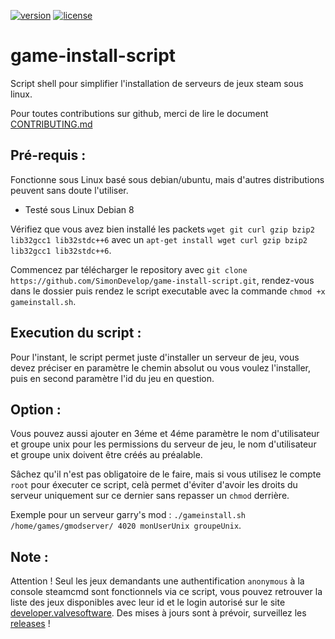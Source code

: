 [![version](https://img.shields.io/badge/Version-1.0-brightgreen.svg)](https://github.com/SimonDevelop/game-install-script/releases/tag/1.0)
[![license](https://img.shields.io/badge/License-MIT-blue.svg)](https://github.com/SimonDevelop/game-install-script/blob/master/LICENSE)
# game-install-script
Script shell pour simplifier l'installation de serveurs de jeux steam sous linux.

Pour toutes contributions sur github, merci de lire le document [CONTRIBUTING.md](https://github.com/SimonDevelop/game-install-script/blob/master/CONTRIBUTING.md)


## Pré-requis :
Fonctionne sous Linux basé sous debian/ubuntu, mais d'autres distributions peuvent sans doute l'utiliser.
- Testé sous Linux Debian 8

Vérifiez que vous avez bien installé les packets `wget git curl gzip bzip2 lib32gcc1 lib32stdc++6` avec un `apt-get install wget curl gzip bzip2 lib32gcc1 lib32stdc++6`.

Commencez par télécharger le repository avec `git clone https://github.com/SimonDevelop/game-install-script.git`, rendez-vous dans le dossier puis rendez le script executable avec la commande `chmod +x gameinstall.sh`.


## Execution du script :
Pour l'instant, le script permet juste d'installer un serveur de jeu, vous devez préciser en paramètre le chemin absolut ou vous voulez l'installer, puis en second paramètre l'id du jeu en question.


## Option :
Vous pouvez aussi ajouter en 3éme et 4éme paramètre le nom d'utilisateur et groupe unix pour les permissions du serveur de jeu, le nom d'utilisateur et groupe unix doivent être créés au préalable.

Sâchez qu'il n'est pas obligatoire de le faire, mais si vous utilisez le compte `root` pour éxecuter ce script, celà permet d'éviter d'avoir les droits du serveur uniquement sur ce dernier sans repasser un `chmod` derrière.

Exemple pour un serveur garry's mod : `./gameinstall.sh /home/games/gmodserver/ 4020 monUserUnix groupeUnix`.


## Note :
Attention !
Seul les jeux demandants une authentification `anonymous` à la console steamcmd sont fonctionnels via ce script, vous pouvez retrouver la liste des jeux disponibles avec leur id et le login autorisé sur le site [developer.valvesoftware](https://developer.valvesoftware.com/wiki/Dedicated_Servers_List).
Des mises à jours sont à prévoir, surveillez les [releases](https://github.com/SimonDevelop/game-install-script/releases) !
